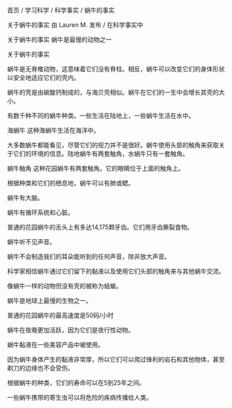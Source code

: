 首页 / 学习科学 / 科学事实 / 蜗牛的事实

关于蜗牛的事实
由 Lauren M. 发布 / 在科学事实中

关于蜗牛的事实
蜗牛是最慢的动物之一

关于蜗牛的事实

蜗牛是无脊椎动物，这意味着它们没有脊柱。相反，蜗牛可以改变它们的身体形状以安全地适应它们的壳内。

蜗牛的壳是由碳酸钙制成的，与海贝壳相似。蜗牛在它们的一生中会增长其壳的大小。

有数千种不同的蜗牛种类。一些生活在陆地上，一些蜗牛生活在水中。

海蜗牛
这种海蜗牛生活在海洋中。

大多数蜗牛都能看见，尽管它们的视力并不是很好。蜗牛使用头部的触角来获取关于它们的环境的信息。陆地蜗牛有两套触角，水蜗牛只有一套触角。

蜗牛触角
这种花园蜗牛有两套触角。它的眼睛位于上面的触角上。

根据种类和它们的栖息地，蜗牛可以有肺或鳃。

蜗牛有大脑。

蜗牛有循环系统和心脏。

普通的花园蜗牛的舌头上有多达14,175颗牙齿。它们用牙齿撕裂食物。

蜗牛听不见声音。

蜗牛不会制造我们的耳朵能听到的任何声音，除非放大声音。

科学家相信蜗牛通过它们留下的黏液以及使用它们头部的触角来与其他蜗牛交流。

像蜗牛一样的动物但没有壳的被称为蛞蝓。

蜗牛是地球上最慢的生物之一。

普通的花园蜗牛的最高速度是50码/小时

蜗牛在夜晚更加活跃，因为它们是夜行性动物。

蜗牛黏液在一些美容产品中被使用。

因为蜗牛身体产生的黏液非常厚，所以它们可以爬过锋利的岩石和其他物体，甚至剃刀的边缘也不会受伤。

根据蜗牛的种类，它们的寿命可以在5到25年之间。

一些蜗牛携带的寄生虫可以将危险的疾病传播给人类。
